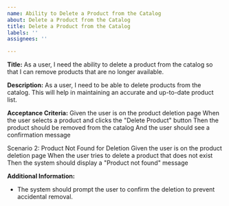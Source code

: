 ```yaml
---
name: Ability to Delete a Product from the Catalog
about: Delete a Product from the Catalog
title: Delete a Product from the Catalog
labels: ''
assignees: ''

---
```


**Title:** As a user, I need the ability to delete a product from the catalog so that I can remove products that are no longer available.

**Description:**
As a user, I need to be able to delete products from the catalog. This will help in maintaining an accurate and up-to-date product list.

**Acceptance Criteria:**
Given the user is on the product deletion page
When the user selects a product and clicks the "Delete Product" button
Then the product should be removed from the catalog
And the user should see a confirmation message

Scenario 2: Product Not Found for Deletion
Given the user is on the product deletion page
When the user tries to delete a product that does not exist
Then the system should display a "Product not found" message

**Additional Information:**
- The system should prompt the user to confirm the deletion to prevent accidental removal.
